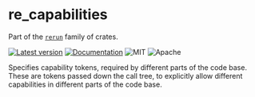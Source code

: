 # re_capabilities

Part of the [`rerun`](https://github.com/rerun-io/rerun) family of crates.

[![Latest version](https://img.shields.io/crates/v/re_capabilities.svg)](https://crates.io/crates/utils/re_capabilities)
[![Documentation](https://docs.rs/re_capabilities/badge.svg)](https://docs.rs/re_capabilities)
![MIT](https://img.shields.io/badge/license-MIT-blue.svg)
![Apache](https://img.shields.io/badge/license-Apache-blue.svg)

Specifies capability tokens, required by different parts of the code base.
These are tokens passed down the call tree, to explicitly allow different capabilities in different parts of the code base.
